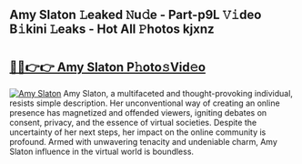 ## Amy Slaton 𝙻eaked 𝙽u𝚍e - Part-p9L 𝚅𝚒deo B𝚒kini 𝙻eaks - Hot All 𝙿hotos kjxnz

# <h2><a href="http://ld02cjo.urlbe.top/?page=Amy+Slaton">🔗🔗👉👉 Amy Slaton P𝚑oto𝚜Vid𝚎o</a></h2>

[![Amy Slaton](https://i.imgur.com/eBuTRDB.gif)](http://ld02cjo.urlbe.top/?page=Amy+Slaton)
Amy Slaton, a multifaceted and thought-provoking individual, resists simple description. Her unconventional way of creating an online presence has magnetized and offended viewers, igniting debates on consent, privacy, and the essence of virtual societies. Despite the uncertainty of her next steps, her impact on the online community is profound. Armed with unwavering tenacity and undeniable charm, Amy Slaton influence in the virtual world is boundless.
